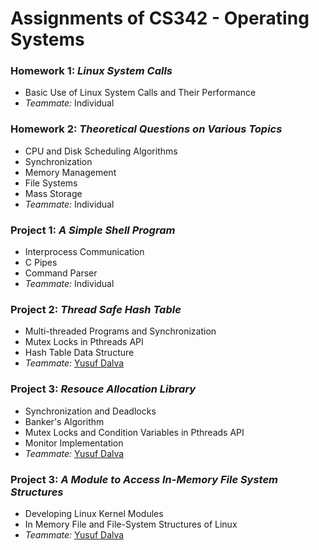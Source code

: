 # Assignments of CS342 - Operating Systems

### Homework 1: *Linux System Calls*
- Basic Use of Linux System Calls and Their Performance
- *Teammate:* Individual

### Homework 2: *Theoretical Questions on Various Topics*
- CPU and Disk Scheduling Algorithms
- Synchronization
- Memory Management
- File Systems
- Mass Storage
- *Teammate:* Individual

### Project 1: *A Simple Shell Program*
- Interprocess Communication 
- C Pipes
- Command Parser
- *Teammate:* Individual

### Project 2: *Thread Safe Hash Table*
- Multi-threaded Programs and Synchronization
- Mutex Locks in Pthreads API
- Hash Table Data Structure
- *Teammate:* [Yusuf Dalva](https://github.com/yusufdalva)
	
### Project 3: *Resouce Allocation Library*
- Synchronization and Deadlocks 
- Banker's Algorithm
- Mutex Locks and Condition Variables in Pthreads API
- Monitor Implementation
- *Teammate:* [Yusuf Dalva](https://github.com/yusufdalva)

### Project 3: *A Module to Access In-Memory File System Structures*
- Developing Linux Kernel Modules
- In Memory File and File-System Structures of Linux
- *Teammate:* [Yusuf Dalva](https://github.com/yusufdalva)
